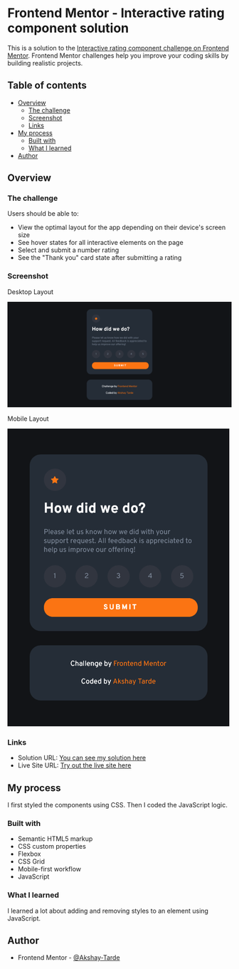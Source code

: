 # Frontend Mentor - Interactive rating component solution

This is a solution to the [Interactive rating component challenge on Frontend Mentor](https://www.frontendmentor.io/challenges/interactive-rating-component-koxpeBUmI). Frontend Mentor challenges help you improve your coding skills by building realistic projects. 

## Table of contents

- [Overview](#overview)
  - [The challenge](#the-challenge)
  - [Screenshot](#screenshot)
  - [Links](#links)
- [My process](#my-process)
  - [Built with](#built-with)
  - [What I learned](#what-i-learned)
- [Author](#author)


## Overview

### The challenge

Users should be able to:

- View the optimal layout for the app depending on their device's screen size
- See hover states for all interactive elements on the page
- Select and submit a number rating
- See the "Thank you" card state after submitting a rating

### Screenshot
Desktop Layout

![](./screenshots/Desktop-layout.png)

Mobile Layout

![](./screenshots/Mobile-layout.png)

### Links

- Solution URL: [You can see my solution here](https://www.frontendmentor.io/solutions/interactive-rating-component-T1WlEkzZnp)
- Live Site URL: [Try out the live site here](https://interactive-rating-component-amt.netlify.app/)

## My process
I first styled the components using CSS.
Then I coded the JavaScript logic.

### Built with

- Semantic HTML5 markup
- CSS custom properties
- Flexbox
- CSS Grid
- Mobile-first workflow
- JavaScript

### What I learned

I learned a lot about adding and removing styles to an element using JavaScript.

## Author

- Frontend Mentor - [@Akshay-Tarde](https://www.frontendmentor.io/profile/Akshay-Tarde)

